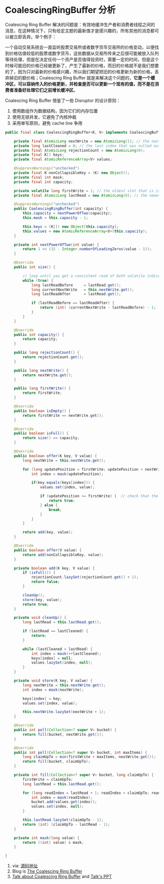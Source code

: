 # CoalescingRingBuffer 分析

Coalescing Ring Buffer 解决的问题是：有效地缓冲生产者和消费者线程之间的消息，在这种情况下，只有给定主题的最新值才是感兴趣的，所有其他的消息都可以被立即丢弃。举个例子：

一个自动交易系统会一直监听股票交易所或者数字货币交易所的价格变动，以便找到价格估值较低的股票或数字货币，这些数据从交易所传来之后很可能被放入队列等待处理，但是在决定任何一个资产是否值得投资时，需要一定的时间，但是这个时候可能旧的价格已经被更新了，产生了最新的价格，而旧的价格就不是我们想要的了，因为只对最新的价格感兴趣，所以我们期望把旧的价格更新为新的价格，丢弃掉旧的额价格；Coalescing Ring Buffer 就是来解决这个问题的，**它是一个缓冲区，可以容纳传入的价格更新，并检查是否可以更新一个现有的值，而不是在消费者准备好处理它们之前增长缓冲区**。

Coalescing Ring Buffer 借鉴了一些 Disruptor 的设计原则：

1. 使用数组作为数据结构，因为它们的内存位置
2. 使用无锁并发，它避免了内核仲裁
3. 采用单写原则，避免 cache line 争用

```java
public final class CoalescingRingBuffer<K, V> implements CoalescingBuffer<K, V> {

    private final AtomicLong nextWrite = new AtomicLong(1); // the next write index
    private long lastCleaned = 0; // the last index that was nulled out by the producer
    private final AtomicLong rejectionCount = new AtomicLong(0);
    private final K[] keys;
    private final AtomicReferenceArray<V> values;

    @SuppressWarnings("unchecked")
    private final K nonCollapsibleKey = (K) new Object();
    private final int mask;
    private final int capacity;

    private volatile long firstWrite = 1; // the oldest slot that is is safe to write to
    private final AtomicLong lastRead = new AtomicLong(0); // the newest slot that it is safe to overwrite

    @SuppressWarnings("unchecked")
    public CoalescingRingBuffer(int capacity) {
        this.capacity = nextPowerOfTwo(capacity);
        this.mask = this.capacity - 1;

        this.keys = (K[]) new Object[this.capacity];
        this.values = new AtomicReferenceArray<V>(this.capacity);
    }

    private int nextPowerOfTwo(int value) {
        return 1 << (32 - Integer.numberOfLeadingZeros(value - 1));
    }

    @Override
    public int size() {

        // loop until you get a consistent read of both volatile indices
        while (true) {
            long lastReadBefore     = lastRead.get();
            long currentNextWrite   = this.nextWrite.get();
            long lastReadAfter      = lastRead.get();

            if (lastReadBefore == lastReadAfter) {
                return (int) (currentNextWrite - lastReadBefore) - 1;
            }
        }
    }

    @Override
    public int capacity() {
        return capacity;
    }

    public long rejectionCount() {
        return rejectionCount.get();
    }

    public long nextWrite() {
        return nextWrite.get();
    }

    public long firstWrite() {
        return firstWrite;
    }

    @Override
    public boolean isEmpty() {
        return firstWrite == nextWrite.get();
    }

    @Override
    public boolean isFull() {
        return size() == capacity;
    }

    @Override
    public boolean offer(K key, V value) {
        long nextWrite = this.nextWrite.get();

        for (long updatePosition = firstWrite; updatePosition < nextWrite; updatePosition++) {
            int index = mask(updatePosition);

            if(key.equals(keys[index])) {
                values.set(index, value);

                if (updatePosition >= firstWrite) {  // check that the reader has not read beyond our update point yet
                    return true;
                } else {
                    break;
                }
            }
        }

        return add(key, value);
    }

    @Override
    public boolean offer(V value) {
        return add(nonCollapsibleKey, value);
    }

    private boolean add(K key, V value) {
        if (isFull()) {
            rejectionCount.lazySet(rejectionCount.get() + 1);
            return false;
        }

        cleanUp();
        store(key, value);
        return true;
    }

    private void cleanUp() {
        long lastRead = this.lastRead.get();

        if (lastRead == lastCleaned) {
            return;
        }

        while (lastCleaned < lastRead) {
            int index = mask(++lastCleaned);
            keys[index] = null;
            values.lazySet(index, null);
        }
    }

    private void store(K key, V value) {
        long nextWrite = this.nextWrite.get();
        int index = mask(nextWrite);

        keys[index] = key;
        values.set(index, value);

        this.nextWrite.lazySet(nextWrite + 1);
    }

    @Override
    public int poll(Collection<? super V> bucket) {
        return fill(bucket, nextWrite.get());
    }

    @Override
    public int poll(Collection<? super V> bucket, int maxItems) {
        long claimUpTo = min(firstWrite + maxItems, nextWrite.get());
        return fill(bucket, claimUpTo);
    }

    private int fill(Collection<? super V> bucket, long claimUpTo) {
        firstWrite = claimUpTo;
        long lastRead = this.lastRead.get();

        for (long readIndex = lastRead + 1; readIndex < claimUpTo; readIndex++) {
            int index = mask(readIndex);
            bucket.add(values.get(index));
            values.set(index, null);
        }

        this.lastRead.lazySet(claimUpTo - 1);
        return (int) (claimUpTo - lastRead - 1);
    }

    private int mask(long value) {
        return ((int) value) & mask;
    }

}

```

1. via: [源码地址](https://github.com/LMAX-Exchange/LMAXCollections/blob/master/CoalescingRingBuffer/src/main/java/com/lmax/collections/coalescing/ring/buffer/CoalescingRingBuffer.java)
2. Blog is [The Coalescing Ring Buffer](https://nickzeeb.wordpress.com/2013/03/07/the-coalescing-ring-buffer/)
3. [Talk about Coalescing Ring Buffer](https://github.com/nickzeeb/LmaxTeachingCollections) and  [Talk's PPT](https://docs.google.com/presentation/d/1Yxw-9ZFM_maRORk_qGkdt9vqKKQNLjDSSd9DIOtbrIE/pub?start=false&loop=false&delayms=3000&slide=id.gd1b61aea_00)



